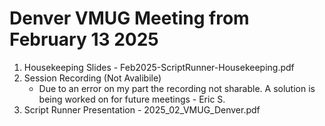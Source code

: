 # Denver VMUG Meeting from February 13 2025
1. Housekeeping Slides - Feb2025-ScriptRunner-Housekeeping.pdf
2. Session Recording (Not Avalibile)
   - Due to an error on my part the recording not sharable. A solution is being worked on for future meetings - Eric S.
3. Script Runner Presentation - 2025_02_VMUG_Denver.pdf
